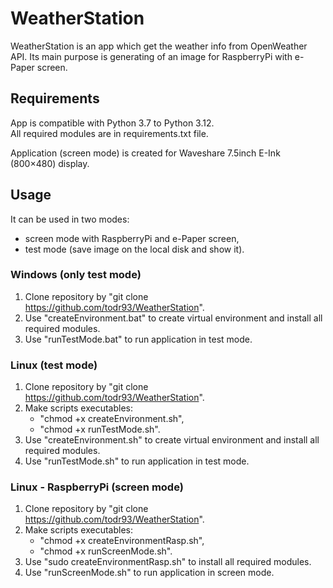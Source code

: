 # WeatherStation
WeatherStation is an app which get the weather info from OpenWeather API.
Its main purpose is generating of an image for RaspberryPi with e-Paper screen.

## Requirements
App is compatible with Python 3.7 to Python 3.12. \
All required modules are in requirements.txt file.

Application (screen mode) is created for Waveshare 7.5inch E-Ink (800×480) display.

## Usage
It can be used in two modes:
- screen mode with RaspberryPi and e-Paper screen, 
- test mode (save image on the local disk and show it).

### Windows (only test mode)
1. Clone repository by "git clone https://github.com/todr93/WeatherStation".
1. Use "createEnvironment.bat" to create virtual environment and install all required modules.
1. Use "runTestMode.bat" to run application in test mode.

### Linux (test mode)
1. Clone repository by "git clone https://github.com/todr93/WeatherStation".
1. Make scripts executables:  
    - "chmod +x createEnvironment.sh",
    - "chmod +x runTestMode.sh".
1. Use "createEnvironment.sh" to create virtual environment and install all required modules.
1. Use "runTestMode.sh" to run application in test mode.

### Linux - RaspberryPi (screen mode)
1. Clone repository by "git clone https://github.com/todr93/WeatherStation".
1. Make scripts executables:  
    - "chmod +x createEnvironmentRasp.sh",
    - "chmod +x runScreenMode.sh".
1. Use "sudo createEnvironmentRasp.sh" to install all required modules.
1. Use "runScreenMode.sh" to run application in screen mode.